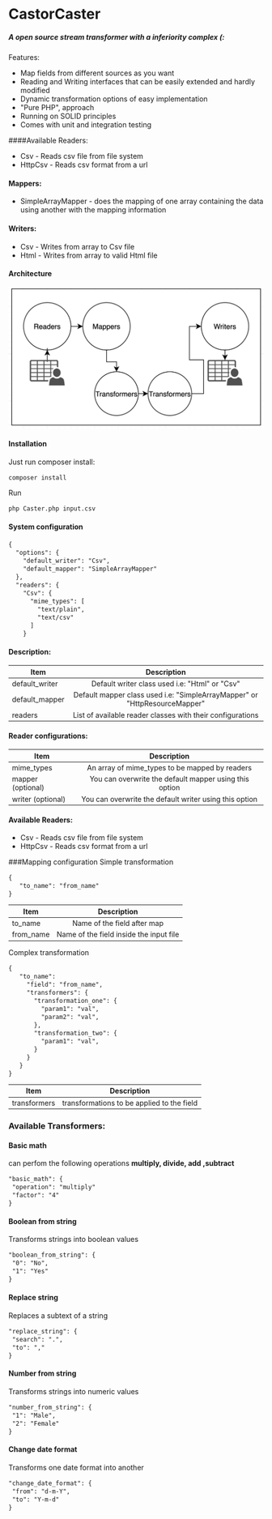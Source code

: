 # CastorCaster
##### A open source stream transformer with a inferiority complex (:

Features: 

- Map fields from different sources as you want
- Reading and Writing interfaces that can be easily extended and hardly modified
- Dynamic transformation options of easy implementation
- "Pure PHP", approach
- Running on SOLID principles 
- Comes with unit and integration testing

####Available Readers:
* Csv - Reads csv file from file system
* HttpCsv - Reads csv format from a url

#### Mappers:
* SimpleArrayMapper - does the mapping of one array containing the data 
using another with the mapping information

#### Writers:
* Csv - Writes from array to Csv file
* Html - Writes from array to valid Html file

#### Architecture
![alt text](architechture.png "Sorry for the lame graphs")


#### Installation

Just run composer install:
```
composer install
```
Run
```
php Caster.php input.csv
```
#### System configuration
```
{
  "options": {
    "default_writer": "Csv",
    "default_mapper": "SimpleArrayMapper"
  },
  "readers": {
    "Csv": {
      "mime_types": [
        "text/plain",
        "text/csv"
      ]
    }
```
#### Description:

| Item        | Description           |
| ------------- |:-------------:|
| default_writer      | Default writer class used i.e: "Html" or "Csv"|
| default_mapper      | Default mapper class used i.e: "SimpleArrayMapper" or "HttpResourceMapper"|      |
| readers | List of available reader classes with their configurations   |

#### Reader configurations:
| Item        | Description           |
| ------------- |:-------------:|
| mime_types      | An array of mime_types to be mapped by readers|
| mapper (optional) | You can overwrite the default mapper using this option | 
| writer (optional)|You can overwrite the default writer using this option |

#### Available Readers:
* Csv - Reads csv file from file system
* HttpCsv - Reads csv format from a url

###Mapping configuration
Simple transformation
```
{
   "to_name": "from_name"
}
```
| Item        | Description           |
| ------------- |:-------------:|
| to_name      | Name of the field after map|
| from_name      | Name of the field inside the input file|
Complex transformation
```
{
   "to_name":
     "field": "from_name",
     "transformers": {
       "transformation_one": {
         "param1": "val",
         "param2": "val",
       },
       "transformation_two": {
         "param1": "val",
       }
     }
   }
}
```
| Item        | Description   |
| ------------- |:-------------:|
| transformers      | transformations to be applied to the field|

### Available Transformers:
#### Basic math
can perfom the following operations **multiply, divide, add ,subtract**

```
"basic_math": {
 "operation": "multiply"
 "factor": "4"
}
```

#### Boolean from string
Transforms strings into boolean values
```
"boolean_from_string": {
 "0": "No",
 "1": "Yes"
}
```

#### Replace string
Replaces a subtext of a string
```
"replace_string": {
 "search": ".",
 "to": ","
}
```

#### Number from string
Transforms strings into numeric values
```
"number_from_string": {
 "1": "Male",
 "2": "Female"
}
```

#### Change date format
Transforms one date format into another
```
"change_date_format": {
 "from": "d-m-Y",
 "to": "Y-m-d"
}
```
